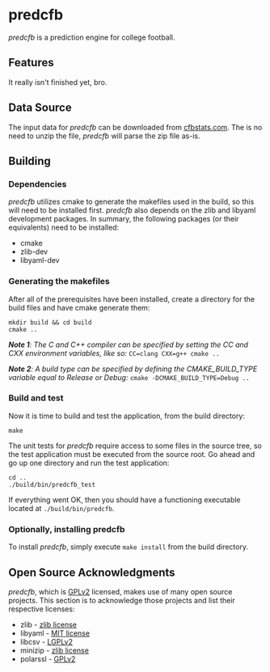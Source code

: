 predcfb
=======
_predcfb_ is a prediction engine for college football.

Features
--------
It really isn't finished yet, bro.

Data Source
-----------
The input data for _predcfb_ can be downloaded from
[cfbstats.com](www.cfbstats.com). The is no need to unzip the file, _predcfb_
will parse the zip file as-is.

Building
--------
### Dependencies
_predcfb_ utilizes cmake to generate the makefiles used in the build,
so this will need to be installed first. _predcfb_ also depends on the zlib
and libyaml development packages. In summary, the following packages
(or their equivalents) need to be installed:

 * cmake
 * zlib-dev
 * libyaml-dev

### Generating the makefiles
After all of the prerequisites have been installed, create a directory
for the build files and have cmake generate them:

    mkdir build && cd build
    cmake ..

_**Note 1**: The C and C++ compiler can be specified by setting the CC and
CXX environment variables, like so:_ `CC=clang CXX=g++ cmake ..`

_**Note 2**: A build type can be specified by defining the CMAKE_BUILD_TYPE
variable equal to Release or Debug:_ `cmake -DCMAKE_BUILD_TYPE=Debug ..`

### Build and test
Now it is time to build and test the application, from the build directory:

    make

The unit tests for _predcfb_ require access to some files in the source tree,
so the test application must be executed from the source root. Go ahead and
go up one directory and run the test application:

    cd ..
    ./build/bin/predcfb_test

If everything went OK, then you should have a functioning executable located
at `./build/bin/predcfb`.

### Optionally, installing predcfb
To install _predcfb_, simply execute `make install` from the build directory.

Open Source Acknowledgments
----------------------------
_predcfb_, which is [GPLv2] licensed, makes use of many open source projects.
This section is to acknowledge those projects and list their respective
licenses:

 * zlib - [zlib license]
 * libyaml - [MIT license]
 * libcsv - [LGPLv2]
 * minizip - [zlib license]
 * polarssl - [GPLv2]

[GPLv2]: http://www.gnu.org/licenses/gpl-2.0.html
[LGPLv2]: http://www.gnu.org/licenses/lgpl-2.1.html
[zlib license]: http://www.zlib.net/zlib_license.html
[MIT license]: http://opensource.org/licenses/MIT

